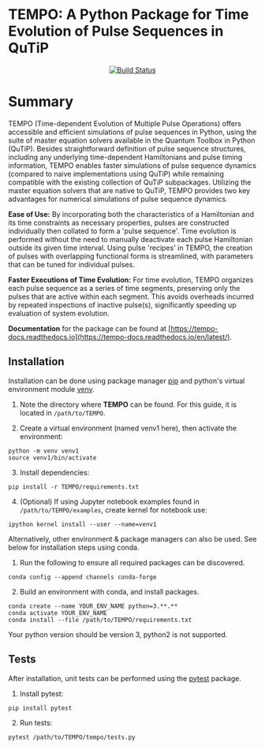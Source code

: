 # TEMPO: A Python Package for Time Evolution of Pulse Sequences in QuTiP

<p align="center">
  <a href="https://github.com/hakalasonja/tempo/actions/workflows/test.yml">
    <img src="https://github.com/hakalasonja/tempo/actions/workflows/test.yml/badge.svg" alt="Build Status">
  </a>
</p>


# Summary

TEMPO (Time-dependent Evolution of Multiple Pulse Operations) offers accessible and efficient simulations of pulse sequences in Python, using the suite of master equation solvers available in the Quantum Toolbox in Python (QuTiP). 
Besides straightforward definition of pulse sequence structures, including any underlying time-dependent Hamiltonians and pulse timing information, TEMPO enables faster simulations of pulse sequence dynamics (compared to naive implementations using QuTiP) while remaining compatible with the existing collection of QuTiP subpackages. Utilizing the master equation solvers that are native to QuTiP, TEMPO provides two key advantages for numerical simulations of pulse sequence dynamics.


**Ease of Use:** By incorporating both the characteristics of a Hamiltonian and its time constraints as necessary properties, pulses are constructed individually then collated to form a 'pulse sequence'. 
Time evolution is performed without the need to manually deactivate each pulse Hamiltonian outside its given time interval.
Using pulse 'recipes' in TEMPO, the creation of pulses with overlapping functional forms is streamlined, with parameters that can be tuned for individual pulses.

**Faster Executions of Time Evolution:** 
For time evolution, TEMPO organizes each pulse sequence as a series of time segments, preserving only the pulses that are active within each segment.
This avoids overheads incurred by repeated inspections of inactive pulse(s), significantly speeding up evaluation of system evolution.


**Documentation** for the package can be found at [https://tempo-docs.readthedocs.io](https://tempo-docs.readthedocs.io/en/latest/).

## Installation


Installation can be done using package manager [pip](https://pip.pypa.io/en/stable/) and python's virtual environment module [venv](https://docs.python.org/3/library/venv.html).


1. Note the directory where **TEMPO** can be found. For this guide, it is located in ``/path/to/TEMPO``.

2. Create a virtual environment (named venv1 here), then activate the environment:
```
python -m venv venv1
source venv1/bin/activate
```
3. Install dependencies:
```
pip install -r TEMPO/requirements.txt
```
4. (Optional) If using Jupyter notebook examples found in `/path/to/TEMPO/examples`, create kernel for notebook use:
```
ipython kernel install --user --name=venv1
```


Alternatively, other environment & package managers can also be used. See below for installation steps using conda.

1. Run the following to ensure all required packages can be discovered. 
```
conda config --append channels conda-forge
```
2. Build an environment with conda, and install packages.
```
conda create --name YOUR_ENV_NAME python=3.**.**
conda activate YOUR_ENV_NAME
conda install --file /path/to/TEMPO/requirements.txt
```
Your python version should be version 3, python2 is not supported. 



## Tests

After installation, unit tests can be performed using the [pytest](https://docs.pytest.org/en/stable/) package.

1. Install pytest:
```
pip install pytest
```

2. Run tests:
```
pytest /path/to/TEMPO/tempo/tests.py

```

    


